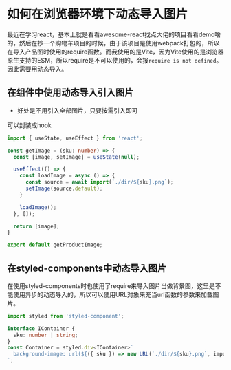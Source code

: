 # 如何在浏览器环境下动态导入图片

最近在学习react，基本上就是看看awesome-react找点大佬的项目看看demo啥的，然后在抄一个购物车项目的时候，由于该项目是使用webpack打包的，所以在导入产品图时使用的require函数。而我使用的是Vite，因为Vite使用的是浏览器原生支持的ESM，所以require是不可以使用的，会报`require is not defined`。因此需要用动态导入。

## 在组件中使用动态导入引入图片

- 好处是不用引入全部图片，只要按需引入即可

可以封装成hook
```ts
import { useState, useEffect } from 'react';

const getImage = (sku: number) => {
  const [image, setImage] = useState(null);

  useEffect(() => {
    const loadImage = async () => {
      const source = await import(`./dir/${sku}.png`);
      setImage(source.default);
    }

    loadImage();
  }, []);

  return [image];
}

export default getProductImage;
```
## 在styled-components中动态导入图片

在使用styled-components时也使用了require来导入图片当做背景图，这里是不能使用异步的动态导入的，所以可以使用URL对象来充当url函数的参数来加载图片。

```ts
import styled from 'styled-component';

interface IContainer {
  sku: number | string;
}
const Container = styled.div<IContainer>`
  background-image: url(${({ sku }) => new URL(`./dir/${sku}.png`, import.meta.url).href });
`;
```
